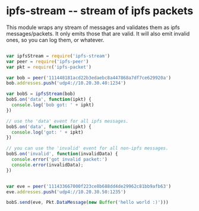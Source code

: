# ipfs-stream -- stream of ipfs packets

This module wraps any stream of messages and validates
them as ipfs messages/packets. It only emits those that
are valid. It will also emit invalid ones, so you can
log them, or whatever.


```js

var ipfsStream = require('ipfs-stream')
var peer = require('ipfs-peer')
var pkt = require('ipfs-packet')

var bob = peer('111448181acd22b3edaebc8a447868a7df7ce629920a')
bob.addresses.push('udp4://10.20.30.40:1234')

var bobS = ipfsStream(bob)
bobS.on('data', function(ipkt) {
  console.log('bob got: ' + ipkt)
})

// use the 'data' event for all ipfs messages.
bobS.on('data', function(ipkt) {
  console.log('got: ' + ipkt)
})

// you can use the 'invalid' event for all non-ipfs messages.
bobS.on('invalid', function(invalidData) {
  console.error('got invalid packet:')
  console.error(invalidData);
})


var eve = peer('111433667000f223ce8b688dd4de29962c81bb9afb63')
eve.addresses.push('udp4://10.20.30.50:1235')

bobS.send(eve, Pkt.DataMessage(new Buffer('hello world :)')))
```
